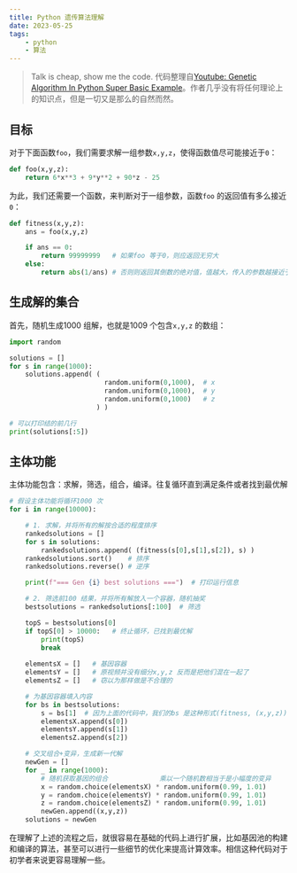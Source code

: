 ```yaml
---
title: Python 遗传算法理解  
date: 2023-05-25
tags:   
    - python    
    - 算法  
---  
```


> Talk is cheap, show me the code. 代码整理自[Youtube: Genetic Algorithm In Python Super Basic Example](https://www.youtube.com/watch?v=4XZoVQOt-0I)。作者几乎没有将任何理论上的知识点，但是一切又是那么的自然而然。  
<!-- more -->
## 目标   
对于下面函数`foo`，我们需要求解一组参数`x,y,z`，使得函数值尽可能接近于`0`：  
```python  
def foo(x,y,z):  
    return 6*x**3 + 9*y**2 + 90*z - 25
```

为此，我们还需要一个函数，来判断对于一组参数，函数`foo` 的返回值有多么接近`0`：  
```python  
def fitness(x,y,z):  
    ans = foo(x,y,z)  

    if ans == 0:  
        return 99999999   # 如果foo 等于0，则应返回无穷大
    else:  
        return abs(1/ans) # 否则则返回其倒数的绝对值，值越大，传入的参数越接近于最优解
```

## 生成解的集合  
首先，随机生成1000 组解，也就是1009 个包含`x,y,z` 的数组：  
```python  
import random  

solutions = []  
for s in range(1000):
    solutions.append( (
                        random.uniform(0,1000),  # x
                        random.uniform(0,1000),  # y
                        random.uniform(0,1000)   # z
                      ) )

# 可以打印结的前几行  
print(solutions[:5])
```

## 主体功能  
主体功能包含：求解，筛选，组合，编译。往复循环直到满足条件或者找到最优解  

```python   
# 假设主体功能将循环1000 次  
for i in range(10000):  

    # 1. 求解，并将所有的解按合适的程度排序  
    rankedsolutions = []  
    for s in solutions:  
        rankedsolutions.append( (fitness(s[0],s[1],s[2]), s) )
    rankedsolutions.sort()    # 排序
    rankedsolutions.reverse() # 逆序

    print(f"=== Gen {i} best solutions ===")  # 打印运行信息

    # 2. 筛选前100 结果，并将所有解放入一个容器，随机抽奖  
    bestsolutions = rankedsolutions[:100]  # 筛选  

    topS = bestsolutions[0]
    if topS[0] > 10000:   # 终止循环，已找到最优解
        print(topS)
        break  
    
    elementsX = []   # 基因容器  
    elementsY = []   # 原视频并没有细分x,y,z 反而是把他们混在一起了  
    elementsZ = []   # 窃以为那样做是不合理的  

    # 为基因容器填入内容  
    for bs in bestsolutions:  
        s = bs[1]  # 因为上面的代码中，我们的bs 是这种形式(fitness, (x,y,z))
        elementsX.append(s[0])
        elementsY.append(s[1])
        elementsZ.append(s[2])

    # 交叉组合+变异，生成新一代解  
    newGen = []
    for _ in range(1000): 
        # 随机获取基因的组合             乘以一个随机数相当于是小幅度的变异 
        x = random.choice(elementsX) * random.uniform(0.99, 1.01) 
        y = random.choice(elementsY) * random.uniform(0.99, 1.01)
        z = random.choice(elementsZ) * random.uniform(0.99, 1.01)
        newGen.append((x,y,z))
    solutions = newGen
```

在理解了上述的流程之后，就很容易在基础的代码上进行扩展，比如基因池的构建和编译的算法，甚至可以进行一些细节的优化来提高计算效率。相信这种代码对于初学者来说更容易理解一些。  